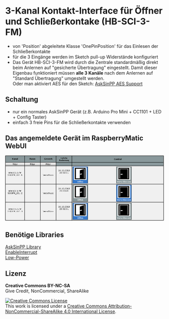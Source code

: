 
# 3-Kanal Kontakt-Interface für Öffner und Schließerkontake (HB-SCI-3-FM)

- von 'Position' abgeleitete Klasse 'OnePinPosition' für das Einlesen der Schließerkontakte
- für die 3 Eingänge werden im Sketch pull-up Widerstände konfiguriert
- Das Gerät HB-SCI-3-FM wird durch die Zentrale standardmäßig direkt beim Anlernen auf "gesicherte Übertragung" eingestellt. Damit dieser Eigenbau funktioniert müssen **alle 3 Kanäle** nach dem Anlernen auf "Standard Übertragung" umgestellt werden.<br>Oder man aktiviert AES für den Sketch:
[AskSinPP AES Support](https://github.com/pa-pa/AskSinPP#enable-aes-support)


## Schaltung

- nur ein normales AskSinPP Gerät (z.B. Arduino Pro Mini + CC1101 + LED + Config Taster)
- einfach 3 freie Pins für die Schließerkontakte verwenden


## Das angemeldete Gerät im RaspberryMatic WebUI

![pic](Images/HB_SCI_3_FM.png)


## Benötige Libraries

[AskSinPP Library](https://github.com/pa-pa/AskSinPP)</br>
[EnableInterrupt](https://github.com/GreyGnome/EnableInterrupt)</br>
[Low-Power](https://github.com/rocketscream/Low-Power)


## Lizenz

**Creative Commons BY-NC-SA**<br>
Give Credit, NonCommercial, ShareAlike

<a rel="license" href="http://creativecommons.org/licenses/by-nc-sa/4.0/"><img alt="Creative Commons License" style="border-width:0" src="https://i.creativecommons.org/l/by-nc-sa/4.0/88x31.png" /></a><br />This work is licensed under a <a rel="license" href="http://creativecommons.org/licenses/by-nc-sa/4.0/">Creative Commons Attribution-NonCommercial-ShareAlike 4.0 International License</a>.
